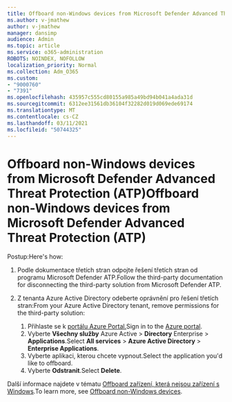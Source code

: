 ```yaml
---
title: Offboard non-Windows devices from Microsoft Defender Advanced Threat Protection (ATP)
ms.author: v-jmathew
author: v-jmathew
manager: dansimp
audience: Admin
ms.topic: article
ms.service: o365-administration
ROBOTS: NOINDEX, NOFOLLOW
localization_priority: Normal
ms.collection: Adm_O365
ms.custom:
- "9000760"
- "7391"
ms.openlocfilehash: 435957c555cd80155a985a49bd94b041a4ada31d
ms.sourcegitcommit: 6312ee31561db36104f32282d019d069ede69174
ms.translationtype: MT
ms.contentlocale: cs-CZ
ms.lasthandoff: 03/11/2021
ms.locfileid: "50744325"
---
```

# <a name="offboard-non-windows-devices-from-microsoft-defender-advanced-threat-protection-atp"></a><span data-ttu-id="e5768-102">Offboard non-Windows devices from Microsoft Defender Advanced Threat Protection (ATP)</span><span class="sxs-lookup"><span data-stu-id="e5768-102">Offboard non-Windows devices from Microsoft Defender Advanced Threat Protection (ATP)</span></span>

<span data-ttu-id="e5768-103">Postup:</span><span class="sxs-lookup"><span data-stu-id="e5768-103">Here's how:</span></span>

1. <span data-ttu-id="e5768-104">Podle dokumentace třetích stran odpojte řešení třetích stran od programu Microsoft Defender ATP.</span><span class="sxs-lookup"><span data-stu-id="e5768-104">Follow the third-party documentation for disconnecting the third-party solution from Microsoft Defender ATP.</span></span>
2. <span data-ttu-id="e5768-105">Z tenanta Azure Active Directory odeberte oprávnění pro řešení třetích stran:</span><span class="sxs-lookup"><span data-stu-id="e5768-105">From your Azure Active Directory tenant, remove permissions for the third-party solution:</span></span>

    1. <span data-ttu-id="e5768-106">Přihlaste se k [portálu Azure Portal.](https://go.microsoft.com/fwlink/?linkid=2125612)</span><span class="sxs-lookup"><span data-stu-id="e5768-106">Sign in to the [Azure portal](https://go.microsoft.com/fwlink/?linkid=2125612).</span></span>
    1. <span data-ttu-id="e5768-107">Vyberte **Všechny služby** Azure Active  >  **Directory** Enterprise  >  **Applications**.</span><span class="sxs-lookup"><span data-stu-id="e5768-107">Select **All services** > **Azure Active Directory** > **Enterprise Applications**.</span></span>
    1. <span data-ttu-id="e5768-108">Vyberte aplikaci, kterou chcete vypnout.</span><span class="sxs-lookup"><span data-stu-id="e5768-108">Select the application you'd like to offboard.</span></span>
    1. <span data-ttu-id="e5768-109">Vyberte **Odstranit**.</span><span class="sxs-lookup"><span data-stu-id="e5768-109">Select **Delete**.</span></span>

<span data-ttu-id="e5768-110">Další informace najdete v tématu [Offboard zařízení, která nejsou zařízení s Windows](https://go.microsoft.com/fwlink/?linkid=2143630).</span><span class="sxs-lookup"><span data-stu-id="e5768-110">To learn more, see [Offboard non-Windows devices](https://go.microsoft.com/fwlink/?linkid=2143630).</span></span>

